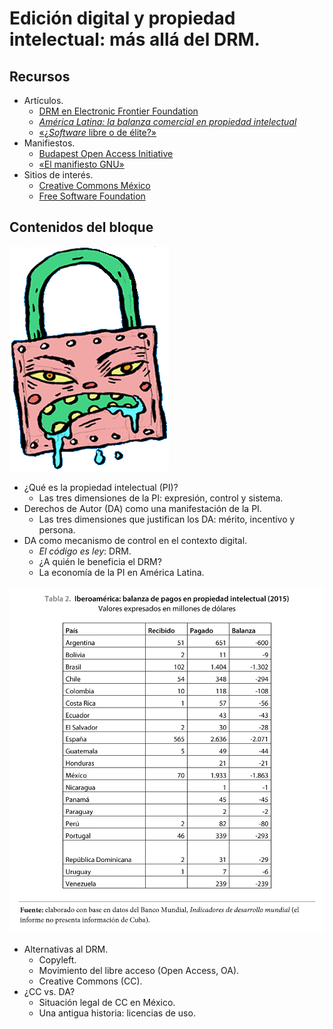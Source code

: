 # Edición digital y propiedad intelectual: más allá del DRM.

## Recursos

* Artículos.
	* [DRM en Electronic Frontier Foundation](https://www.eff.org/issues/drm)
	* [*América Latina: la balanza comercial en propiedad intelectual*](recursos/cerlalc.pdf)
	* [«¿*Software* libre o de élite?»](https://archive.org/details/PropiedadIntelectual)
* Manifiestos.
	* [Budapest Open Access Initiative](http://www.budapestopenaccessinitiative.org/boai-10-translations/spanish)
	* [«El manifiesto GNU»](https://archive.org/details/PropiedadIntelectual)
* Sitios de interés.
	* [Creative Commons México](http://www.creativecommons.mx/faq/)
	* [Free Software Foundation](https://www.fsf.org/)

## Contenidos del bloque

![](recursos/imagen09-01.png)

* ¿Qué es la propiedad intelectual (PI)?
	* Las tres dimensiones de la PI: expresión, control y sistema.
* Derechos de Autor (DA) como una manifestación de la PI.
	* Las tres dimensiones que justifican los DA: mérito, incentivo y persona.
* DA como mecanismo de control en el contexto digital.
	* *El código es ley*: DRM.
	* ¿A quién le beneficia el DRM?
	* La economía de la PI en América Latina.
	
![](recursos/imagen09-02.jpg)
	
* Alternativas al DRM.
	* Copyleft.
	* Movimiento del libre acceso (Open Access, OA).
	* Creative Commons (CC).
* ¿CC vs. DA?
	* Situación legal de CC en México.
	* Una antigua historia: licencias de uso.
